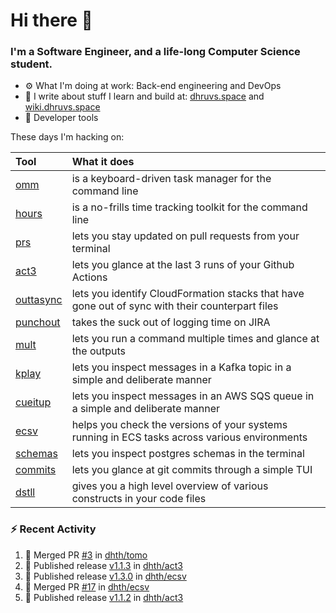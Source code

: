 Hi there 👋
===

### I'm a Software Engineer, and a life-long Computer Science student.


- ⚙️  What I'm doing at work: Back-end engineering and DevOps
- 🌱 I write about stuff I learn and build at:
    [dhruvs.space](https://dhruvs.space) and [wiki.dhruvs.space](https://wiki.dhruvs.space)
- 💙 Developer tools

These days I'm hacking on:

| Tool                                           | What it does                                                                                    |
|:-----------------------------------------------|:------------------------------------------------------------------------------------------------|
| [omm](https://github.com/dhth/omm)             | is a keyboard-driven task manager for the command line                                          |
| [hours](https://github.com/dhth/hours)         | is a no-frills time tracking toolkit for the command line                                       |
| [prs](https://github.com/dhth/prs)             | lets you stay updated on pull requests from your terminal                                       |
| [act3](https://github.com/dhth/act3)           | lets you glance at the last 3 runs of your Github Actions                                       |
| [outtasync](https://github.com/dhth/outtasync) | lets you identify CloudFormation stacks that have gone out of sync with their counterpart files |
| [punchout](https://github.com/dhth/punchout)   | takes the suck out of logging time on JIRA                                                      |
| [mult](https://github.com/dhth/mult)           | lets you run a command multiple times and glance at the outputs                                 |
| [kplay](https://github.com/dhth/kplay)         | lets you inspect messages in a Kafka topic in a simple and deliberate manner                    |
| [cueitup](https://github.com/dhth/cueitup)     | lets you inspect messages in an AWS SQS queue in a simple and deliberate manner                 |
| [ecsv](https://github.com/dhth/ecsv)           | helps you check the versions of your systems running in ECS tasks across various environments   |
| [schemas](https://github.com/dhth/schemas)     | lets you inspect postgres schemas in the terminal                                               |
| [commits](https://github.com/dhth/commits)     | lets you glance at git commits through a simple TUI                                             |
| [dstll](https://github.com/dhth/dstll)         | gives you a high level overview of various constructs in your code files                        |

### :zap: Recent Activity

<!--START_SECTION:activity-->
1. 🎉 Merged PR [#3](https://github.com/dhth/tomo/pull/3) in [dhth/tomo](https://github.com/dhth/tomo)
2. 🚀 Published release [v1.1.3](https://github.com/dhth/act3/releases/tag/v1.1.3) in [dhth/act3](https://github.com/dhth/act3)
3. 🚀 Published release [v1.3.0](https://github.com/dhth/ecsv/releases/tag/v1.3.0) in [dhth/ecsv](https://github.com/dhth/ecsv)
4. 🎉 Merged PR [#17](https://github.com/dhth/ecsv/pull/17) in [dhth/ecsv](https://github.com/dhth/ecsv)
5. 🚀 Published release [v1.1.2](https://github.com/dhth/act3/releases/tag/v1.1.2) in [dhth/act3](https://github.com/dhth/act3)
<!--END_SECTION:activity-->
